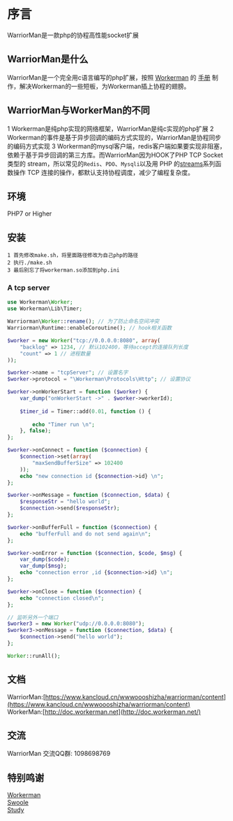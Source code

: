 # 序言
WarriorMan是一款php的协程高性能socket扩展

## WarriorMan是什么
WarriorMan是一个完全用c语言编写的php扩展，按照 [Workerman](https://www.workerman.net/) 的 [手册](http://doc.workerman.net/) 制作，解决Workerman的一些短板，为Workerman插上协程的翅膀。
  
## WarriorMan与WorkerMan的不同
1 Workerman是纯php实现的网络框架，WarriorMan是纯c实现的php扩展
2 Workerman的事件是基于异步回调的编码方式实现的，WarriorMan是协程同步的编码方式实现
3 Workerman的mysql客户端，redis客户端如果要实现非阻塞，依赖于基于异步回调的第三方库。而WarriorMan因为HOOK了PHP TCP Socket 类型的 stream，所以常见的`Redis`、`PDO`、`Mysqli`以及用 PHP 的[streams](https://www.php.net/streams)系列函数操作 TCP 连接的操作，都默认支持协程调度，减少了编程复杂度。

## 环境
PHP7 or Higher

## 安装
```
1 首先修改make.sh，将里面路径修改为自己php的路径
2 执行./make.sh
3 最后别忘了将workerman.so添加到php.ini
```
### A tcp server
```php
use Workerman\Worker;
use Workerman\Lib\Timer;

Warriorman\Worker::rename(); // 为了防止命名空间冲突
Warriorman\Runtime::enableCoroutine(); // hook相关函数

$worker = new Worker("tcp://0.0.0.0:8080", array(
	"backlog" => 1234, // 默认102400，等待accept的连接队列长度
	"count" => 1 // 进程数量
));

$worker->name = "tcpServer"; // 设置名字
$worker->protocol = "\Workerman\Protocols\Http"; // 设置协议

$worker->onWorkerStart = function ($worker) {
	var_dump("onWorkerStart ->" . $worker->workerId);
    
	$timer_id = Timer::add(0.01, function () {
 
		echo "Timer run \n";
	}, false);
};

$worker->onConnect = function ($connection) {
	$connection->set(array(
		"maxSendBufferSize" => 102400
	));
	echo "new connection id {$connection->id} \n";
};

$worker->onMessage = function ($connection, $data) {
	$responseStr = "hello world";
	$connection->send($responseStr);
};

$worker->onBufferFull = function ($connection) {
	echo "bufferFull and do not send again\n";
};

$worker->onError = function ($connection, $code, $msg) {
	var_dump($code);
	var_dump($msg);
	echo "connection error ,id {$connection->id} \n";
};

$worker->onClose = function ($connection) {
	echo "connection closed\n";
};

// 监听另外一个端口
$worker3 = new Worker("udp://0.0.0.0:8080");
$worker3->onMessage = function ($connection, $data) {
	$connection->send("hello world");
};

Worker::runAll();
```

## 文档
WarriorMan:[https://www.kancloud.cn/wwwoooshizha/warriorman/content](https://www.kancloud.cn/wwwoooshizha/warriorman/content)  
WorkerMan:[http://doc.workerman.net](http://doc.workerman.net/)

## 交流
WarriorMan 交流QQ群: 1098698769

## 特别鸣谢
[Workerman](https://github.com/walkor/Workerman)  
[Swoole](https://github.com/swoole/swoole-src)  
[Study](https://github.com/php-extension-research/study)  
